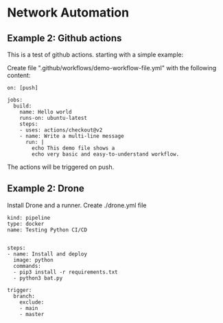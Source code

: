 # Network Automation

## Example 2: Github actions
This is a test of github actions.
starting with a simple example:

Create file ".github/workflows/demo-workflow-file.yml" with the following content:
 
```
on: [push]

jobs:
  build:
    name: Hello world
    runs-on: ubuntu-latest
    steps:
    - uses: actions/checkout@v2
    - name: Write a multi-line message
      run: |
        echo This demo file shows a 
        echo very basic and easy-to-understand workflow.
```

The actions will be triggered on push.


## Example 2: Drone

Install Drone and a runner. Create ./drone.yml file

```
kind: pipeline
type: docker
name: Testing Python CI/CD


steps:
- name: Install and deploy
  image: python
  commands:
  - pip3 install -r requirements.txt
  - python3 bat.py

trigger:
  branch:
    exclude:
    - main
    - master
```


